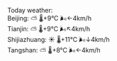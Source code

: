 Today weather:  
Beijing: ⛅️  🌡️+9°C 🌬️←4km/h  
Tianjin: ⛅️  🌡️+9°C 🌬️↖4km/h  
Shijiazhuang: ☀️   🌡️+11°C 🌬️↓4km/h  
Tangshan: ⛅️  🌡️+8°C 🌬️←4km/h  
